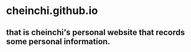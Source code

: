 # cheinchi.github.io
## that is cheinchi's personal website that records some personal information.

